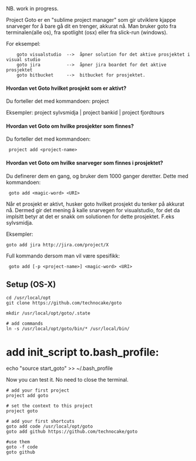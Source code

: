 NB. work in progress.

Project Goto er en "sublime project manager" som gir utviklere kjappe snarveger for å bare gå dit en trenger, akkurat nå. Man bruker goto fra terminalen(alle os), fra spotlight (osx) eller fra slick-run (windows).

For eksempel:

```
    goto visualstudio  -->  åpner solution for det aktive prosjektet i visual studio
    goto jira          -->  åpner jira boardet for det aktive prosjektet
    goto bitbucket     -->  bitbucket for prosjektet.
```
 

#### Hvordan vet Goto hvilket prosjekt som er aktivt?

Du forteller det med kommandoen:  project <project-name>

Eksempler: project sylvsmidja  | project bankid  |  project fjordtours


#### Hvordan vet Goto om hvilke prosjekter som finnes?

Du forteller det med kommandoen:

     project add <project-name>

 
#### Hvordan vet Goto om hvilke snarveger som finnes i  prosjektet?

Du definerer dem en gang, og bruker dem 1000 ganger deretter.  Dette med kommandoen:

     goto add <magic-word> <URI>

Når et prosjekt er aktivt, husker goto hvilket prosjekt du tenker på akkurat nå. Dermed gir det mening å kalle snarvegen for visualstudio, for det da implsitt betyr at det er snakk om solutionen for dette prosjektet. F.eks sylvsmidja.

Eksempler:

    goto add jira http://jira.com/project/X

Full kommando dersom man vil være spesifikk:

     goto add [-p <project-name>] <magic-word> <URI>


## Setup (OS-X)

```
cd /usr/local/opt
git clone https://github.com/technocake/goto

mkdir /usr/local/opt/goto/.state

# add commands
ln -s /usr/local/opt/goto/bin/* /usr/local/bin/
```
# add init_script to.bash_profile:
echo "source start_goto" >> ~/.bash_profile


Now you can test it. No need to close the terminal.

```
# add your first project
project add goto

# set the context to this project
project goto

# add your first shortcuts
goto add code /usr/local/opt/goto
goto add github https://github.com/technocake/goto

#use them
goto -f code
goto github
```

